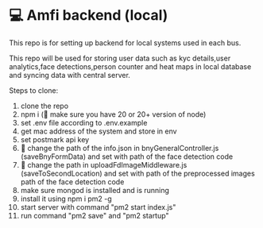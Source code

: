 # 💻 Amfi backend (local)

This repo is for setting up backend for local systems used in each bus.

This repo will be used for storing user data such as kyc details,user analytics,face detections,person counter and heat maps in local database and syncing data with central server.

Steps to clone:

1. clone the repo
2. npm i (🚨 make sure you have 20 or 20+ version of node)
3. set .env file according to .env.example
4. get mac address of the system and store in env
5. set postmark api key
6. 🚨 change the path of the info.json in bnyGeneralController.js (saveBnyFormData) and set with path of the face detection code
7. 🚨 change the path in uploadFdImageMiddleware.js (saveToSecondLocation) and set with path of the preprocessed images path of the face detection code
8. make sure mongod is installed and is running
9. install it using npm i pm2 -g
10. start server with command "pm2 start index.js"
11. run command "pm2 save" and "pm2 startup"
